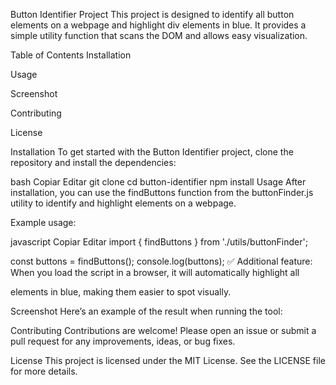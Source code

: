 Button Identifier Project
This project is designed to identify all button elements on a webpage and highlight div elements in blue.
It provides a simple utility function that scans the DOM and allows easy visualization.

Table of Contents
Installation

Usage

Screenshot

Contributing

License

Installation
To get started with the Button Identifier project, clone the repository and install the dependencies:

bash
Copiar
Editar
git clone <repository-url>
cd button-identifier
npm install
Usage
After installation, you can use the findButtons function from the buttonFinder.js utility to identify and highlight elements on a webpage.

Example usage:

javascript
Copiar
Editar
import { findButtons } from './utils/buttonFinder';

const buttons = findButtons();
console.log(buttons);
✅ Additional feature:
When you load the script in a browser, it will automatically highlight all <div> elements in blue, making them easier to spot visually.

Screenshot
Here’s an example of the result when running the tool:


Contributing
Contributions are welcome!
Please open an issue or submit a pull request for any improvements, ideas, or bug fixes.

License
This project is licensed under the MIT License.
See the LICENSE file for more details.

